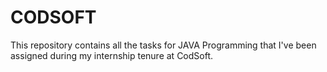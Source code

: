 # CODSOFT
This repository contains all the tasks for JAVA Programming that I've been assigned during my internship tenure at CodSoft.
